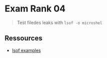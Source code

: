 # Exam Rank 04

>Test filedes leaks with ``lsof -o microshel``

## Ressources

* [lsof examples](https://www.thegeekstuff.com/2012/08/lsof-command-examples/)
